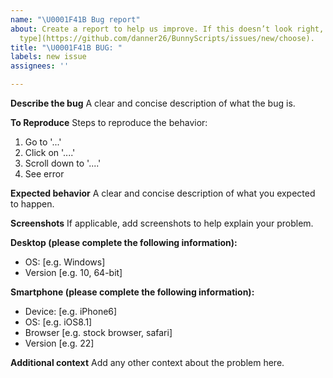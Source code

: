 ```yaml
---
name: "\U0001F41B Bug report"
about: Create a report to help us improve. If this doesn’t look right, [choose a different
  type](https://github.com/danner26/BunnyScripts/issues/new/choose).
title: "\U0001F41B BUG: "
labels: new issue
assignees: ''

---
```


<!--
Thank you for reporting a possible bug in BunnyScripts.

Please fill in as much of the template below as you can.

OS: output of `uname -a` (UNIX), or version (10/8/7) and 32 or 64-bit (Windows)

If possible, please provide code that demonstrates the problem, keeping it as
simple and free of external dependencies as you can.
-->

**Describe the bug**
A clear and concise description of what the bug is.

**To Reproduce**
Steps to reproduce the behavior:
1. Go to '...'
2. Click on '....'
3. Scroll down to '....'
4. See error

**Expected behavior**
A clear and concise description of what you expected to happen.

**Screenshots**
If applicable, add screenshots to help explain your problem.

**Desktop (please complete the following information):**
 - OS: [e.g. Windows]
 - Version [e.g. 10, 64-bit]

**Smartphone (please complete the following information):**
 - Device: [e.g. iPhone6]
 - OS: [e.g. iOS8.1]
 - Browser [e.g. stock browser, safari]
 - Version [e.g. 22]

**Additional context**
Add any other context about the problem here.
